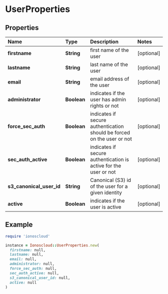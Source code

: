 # UserProperties

## Properties

| Name | Type | Description | Notes |
| :--- | :--- | :--- | :--- |
| **firstname** | **String** | first name of the user | \[optional\] |
| **lastname** | **String** | last name of the user | \[optional\] |
| **email** | **String** | email address of the user | \[optional\] |
| **administrator** | **Boolean** | indicates if the user has admin rights or not | \[optional\] |
| **force\_sec\_auth** | **Boolean** | indicates if secure authentication should be forced on the user or not | \[optional\] |
| **sec\_auth\_active** | **Boolean** | indicates if secure authentication is active for the user or not | \[optional\] |
| **s3\_canonical\_user\_id** | **String** | Canonical \(S3\) id of the user for a given identity | \[optional\] |
| **active** | **Boolean** | indicates if the user is active | \[optional\] |

## Example

```ruby
require 'ionoscloud'

instance = Ionoscloud::UserProperties.new(
  firstname: null,
  lastname: null,
  email: null,
  administrator: null,
  force_sec_auth: null,
  sec_auth_active: null,
  s3_canonical_user_id: null,
  active: null
)
```

